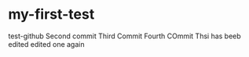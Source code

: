 # my-first-test
test-github
Second commit
Third Commit
Fourth COmmit
Thsi has beeb edited 
edited one again 
